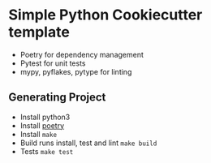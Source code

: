 # Simple Python Cookiecutter template

- Poetry for dependency management
- Pytest for unit tests
- mypy, pyflakes, pytype for linting

## Generating Project

- Install python3
- Install [poetry](https://python-poetry.org/docs/master/#installing-with-the-official-installer)
- Install `make`
- Build runs install, test and lint `make build`
- Tests `make test`

